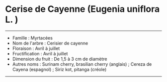 # Cerise de Cayenne (Eugenia uniflora L. )

---

- Famille : Myrtacées
- Nom de l'arbre : Cerisier de cayenne
- Floraison : Avril à juillet
- Fructification : Avril à juillet
- Dimension du fruit : De 1,5 à 3 cm de diamètre
- Autres noms : Surinam cherry, brasilian cherry (anglais) ; Cereza de Cayena (espagnol) ; Siriz kot, pitanga (créole)

---
